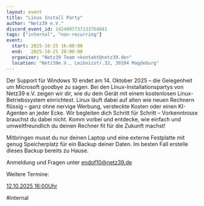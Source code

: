 ```yaml
---
layout: event
title: "Linux Install Party"
author: "Netz39 e.V."
discord_event_id: 1424007737133764681
tags: ["internal", "non-recurring"]
event:
  start: 2025-10-25 16:00:00 
  end:   2025-10-25 20:00:00 
  organizer: "Netz39 Team <kontakt@netz39.de>" 
  location: "Netz39e.V., Leibnizstr.32, 39104 Magdeburg"
---
```

Der Support für Windows 10 endet am 14. Oktober 2025 – die Gelegenheit um Microsoft goodbye zu sagen. Bei den Linux-Installationspartys von Netz39 e.V. zeigen wir dir, wie du dein Gerät mit einem kostenlosen Linux-Betriebssystem einrichtest. Linux läuft dabei auf alten wie neuen Rechnern flüssig – ganz ohne nervige Werbung, versteckte Kosten oder einen KI-Agenten an jeder Ecke. Wir begleiten dich Schritt für Schritt – Vorkenntnisse brauchst du dabei nicht. Komm vorbei und entdecke, wie einfach und umweltfreundlich du deinen Rechner fit für die Zukunft machst!

Mitbringen musst du nur deinen Laptop und eine externe Festplatte mit genug Speicherplatz für ein Backup deiner Daten. Im besten Fall erstelle dieses Backup bereits zu Hause.

Anmeldung und Fragen unter endof10@netz39.de

Weitere Termine: 

[12.10.2025 16:00Uhr](https://www.netz39.de/events/2025/discord-event-1415406548922142741 )

#internal
<!-- event imported from discord manual changes may be overwritten -->
<!-- event imported from discord manual changes may be overwritten -->